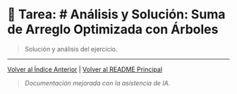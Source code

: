 # 📝 Tarea: # Análisis y Solución: Suma de Arreglo Optimizada con Árboles

> Solución y análisis del ejercicio.


---
[Volver al Índice Anterior](../README.md) | [Volver al README Principal](../../README.md)

> *Documentación mejorada con la asistencia de IA.*
